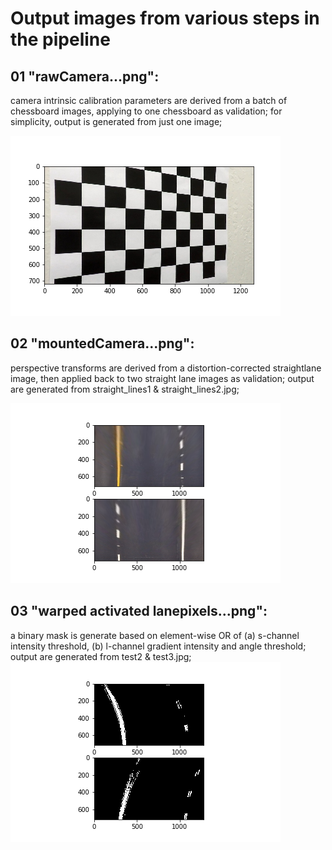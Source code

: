 # Output images from various steps in the pipeline

01 "rawCamera...png":
---
 camera intrinsic calibration parameters are derived from a batch of chessboard images, applying to one chessboard as validation; for simplicity, output is generated from just one image;

![rawCamera](01_rawCamera_chessboard_undistorted.png)

02 "mountedCamera...png":
---
 perspective transforms are derived from a distortion-corrected straightlane image, then applied back to two straight lane images as validation; output are generated from straight_lines1 & straight_lines2.jpg;

![mountedCamera](02_mountedCamera_straightlines_undistorted_and_perspective.png)

03 "warped activated lanepixels...png":
---
 a binary mask is generate based on element-wise OR of (a) s-channel intensity threshold, (b) l-channel gradient intensity and angle threshold; output are generated from test2 & test3.jpg;
![activatedLanePixels](03_warped_activated_lanepixels.png)
